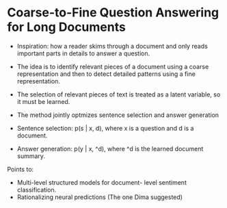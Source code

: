 # Coarse-to-Fine Question Answering for Long Documents

* Inspiration: how a reader skims through a document and only reads important parts in details to answer a question.

* The idea is to identify relevant pieces of a document using a coarse representation and then to detect detailed patterns using a fine representation.

* The selection of relevant pieces of text is treated as a latent variable, so it must be learned.

* The method jointly optmizes sentence selection and answer generation

* Sentence selection: p(s | x, d), where x is a question and d is a document.

* Answer generation: p(y | x, ^d), where ^d is the learned document summary.


Points to:
* Multi-level structured models for document- level sentiment classification.
* Rationalizing neural predictions (The one Dima suggested)
